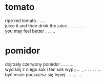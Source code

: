 # tomato

ripe red tomato . . ...  
juice it and then drink the juice . . . . . . .  
you may feel better . . . ..  

# pomidor

dojrzały czerwony pomidor ... ... ...  
wyciśnij z niego sok i ten sok wypij ... , .. . . . . ..  
być może poczujesz się lepiej . .. ... . ..  